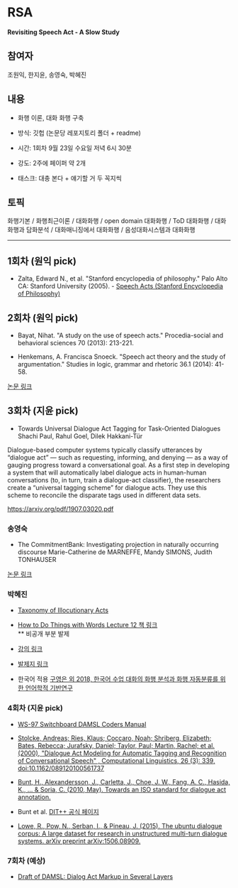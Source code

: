 # RSA
**Revisiting Speech Act - A Slow Study**

## 참여자
조원익, 한지윤, 송영숙, 박혜진

## 내용
- 화행 이론, 대화 화행 구축

- 방식: 깃헙 (논문당 레포지토리 폴더 + readme)

- 시간: 1회차 9월 23일 수요일 저녁 6시 30분

- 강도: 2주에 페이퍼 약 2개

- 태스크: 대충 본다 + 얘기할 거 두 꼭지씩


## 토픽
화행기본 / 화행최근이론 / 대화화행 / open domain 대화화행 / ToD 대화화행 / 대화화행과 담화분석 / 대화매니징에서 대화화행 / 음성대화시스템과 대화화행

----------------------------------------------------------



## 1회차 (원익 pick)

- Zalta, Edward N., et al. "Stanford encyclopedia of philosophy." Palo Alto CA: Stanford University (2005). - [Speech Acts (Stanford Encyclopedia of Philosophy)](https://plato.stanford.edu/entries/speech-acts/)

## 2회차 (원익 pick)

- Bayat, Nihat. "A study on the use of speech acts." Procedia-social and behavioral sciences 70 (2013): 213-221.

- Henkemans, A. Francisca Snoeck. "Speech act theory and the study of argumentation." Studies in logic, grammar and rhetoric 36.1 (2014): 41-58.

[논문 링크](https://www.dropbox.com/sh/0yxnho4nrriqvhg/AAA4YMXRPKvwa7qNmPc4Mja4a?dl=0)

## 3회차 (지윤 pick)


- Towards Universal Dialogue Act Tagging for Task-Oriented Dialogues
Shachi Paul, Rahul Goel, Dilek Hakkani-Tür

Dialogue-based computer systems typically classify utterances by “dialogue act” — such as requesting, informing, and denying — as a way of gauging progress toward a conversational goal. As a first step in developing a system that will automatically label dialogue acts in human-human conversations (to, in turn, train a dialogue-act classifier), the researchers create a “universal tagging scheme” for dialogue acts. They use this scheme to reconcile the disparate tags used in different data sets.

https://arxiv.org/pdf/1907.03020.pdf


### 송영숙
- The CommitmentBank:
Investigating projection in naturally occurring discourse
Marie-Catherine de MARNEFFE, Mandy SIMONS, Judith TONHAUSER

[논문 링크](https://github.com/mcdm/CommitmentBank/blob/master/CommitmentBank.pdf)                  

### 박혜진

- [Taxonomy of Illocutionary Acts](http://scholar.google.co.kr/scholar_url?url=https://conservancy.umn.edu/bitstream/handle/11299/185220/7-08_Searle.pdf%3Fsequence%3D1&hl=ko&sa=X&ei=DoqXX8fYM9e2yATVyLzADw&scisig=AAGBfm3ujsjGFPuzxw3-1Zs3syl-9X7gpw&nossl=1&oi=scholarr)              

- [How to Do Things with Words Lecture 12 책 링크](https://books.google.co.kr/books?id=XnRkQSTUpmgC&pg=PA83&hl=ko&source=gbs_toc_r&cad=4#v=onepage&q&f=false)   
** 비공개 부분 발제
- [강의 링크](https://www.youtube.com/watch?v=FMZ6yrVUUqo)     

- [발제지 링크](https://drive.google.com/drive/folders/1uRgFijLcfrTK49EzJSQaUGhSHfOhn8ix?usp=sharing)            

- 한국어 적용 [구영은 외 2018, 한국어 수업 대화의 화행 분석과 화행 자동분류를 위한 언어학적 기반연구](http://kiise.or.kr/e_journal/2018/8/JOK/pdf/08.pdf)
  

### 4회차 (지윤 pick)

- [WS-97 Switchboard DAMSL Coders Manual](https://web.stanford.edu/~jurafsky/ws97/manual.august1.html)

- [Stolcke, Andreas; Ries, Klaus; Coccaro, Noah; Shriberg, Elizabeth; Bates, Rebecca; Jurafsky, Daniel; Taylor, Paul; Martin, Rachel; et al. (2000), "Dialogue Act Modeling for Automatic Tagging and Recognition of Conversational Speech" , Computational Linguistics, 26 (3): 339, doi:10.1162/089120100561737](https://web.stanford.edu/~jurafsky/ws97/CL-dialog.pdf)

- [Bunt, H., Alexandersson, J., Carletta, J., Choe, J. W., Fang, A. C., Hasida, K., ... & Soria, C. (2010, May). Towards an ISO standard for dialogue act annotation.](https://publications.idiap.ch/downloads/papers/2010/Bunt_LREC2010_2010.pdf)

- Bunt et al. [DIT++ 공식 페이지](https://dit.uvt.nl/#dit_publications)

- [Lowe, R., Pow, N., Serban, I., & Pineau, J. (2015). The ubuntu dialogue corpus: A large dataset for research in unstructured multi-turn dialogue systems. arXiv preprint arXiv:1506.08909.](https://arxiv.org/pdf/1506.08909.pdf)


### 7회차 (예상)
- [Draft of DAMSL: Dialog Act Markup in Several Layers](https://www.cs.rochester.edu/research/cisd/resources/damsl/RevisedManual/)

